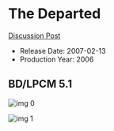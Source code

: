 # The Departed

[Discussion Post](https://www.avsforum.com/threads/bass-eq-for-filtered-movies.2995212/post-58446202)

* Release Date: 2007-02-13
* Production Year: 2006

## BD/LPCM 5.1

![img 0](https://i.imgur.com/C5aPvUl.jpg)

![img 1](https://i.imgur.com/40NKpbO.png)

